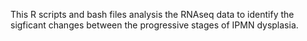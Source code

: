 This R scripts and bash files analysis the RNAseq data to identify the sigficant changes between the progressive stages of IPMN dysplasia. 
